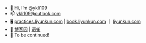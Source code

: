 - 👋 Hi, I’m @ykli109
- 📫 ykli109@outlook.com
- 🖥 [practices.liyunkun.com](http://practices.liyunkun.com) | [book.liyunkun.com](http://book.liyunkun.com) ｜ [liyunkun.com](http://liyunkun.com)
- 📝 [博客园](https://www.cnblogs.com/ykli) | [语雀](https://www.yuque.com/liyunkun)
- 👀 To be continued!
